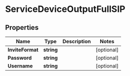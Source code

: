 

# ServiceDeviceOutputFullSIP


## Properties

| Name | Type | Description | Notes |
|------------ | ------------- | ------------- | -------------|
|**InviteFormat** | **string** |  |  [optional] |
|**Password** | **string** |  |  [optional] |
|**Username** | **string** |  |  [optional] |



